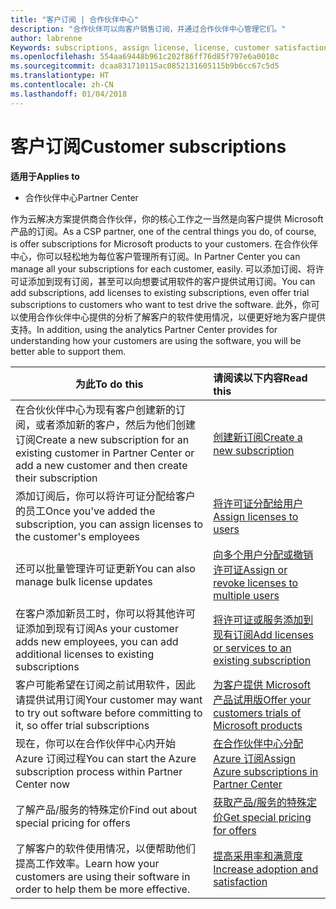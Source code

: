 ```yaml
---
title: "客户订阅 | 合作伙伴中心"
description: "合作伙伴可以向客户销售订阅，并通过合作伙伴中心管理它们。"
author: labrenne
Keywords: subscriptions, assign license, license, customer satisfaction, Azure subscriptions
ms.openlocfilehash: 554aa69448b961c202f86ff76d85f797e6a0010c
ms.sourcegitcommit: dcaa831710115ac0852131605115b9b6cc67c5d5
ms.translationtype: HT
ms.contentlocale: zh-CN
ms.lasthandoff: 01/04/2018
---
```

# <a name="customer-subscriptions"></a><span data-ttu-id="2bf55-103">客户订阅</span><span class="sxs-lookup"><span data-stu-id="2bf55-103">Customer subscriptions</span></span>

**<span data-ttu-id="2bf55-104">适用于</span><span class="sxs-lookup"><span data-stu-id="2bf55-104">Applies to</span></span>**

-  <span data-ttu-id="2bf55-105">合作伙伴中心</span><span class="sxs-lookup"><span data-stu-id="2bf55-105">Partner Center</span></span>

<span data-ttu-id="2bf55-106">作为云解决方案提供商合作伙伴，你的核心工作之一当然是向客户提供 Microsoft 产品的订阅。</span><span class="sxs-lookup"><span data-stu-id="2bf55-106">As a CSP partner, one of the central things you do, of course, is offer subscriptions for Microsoft products to your customers.</span></span> <span data-ttu-id="2bf55-107">在合作伙伴中心，你可以轻松地为每位客户管理所有订阅。</span><span class="sxs-lookup"><span data-stu-id="2bf55-107">In Partner Center you can manage all your subscriptions for each customer, easily.</span></span> <span data-ttu-id="2bf55-108">可以添加订阅、将许可证添加到现有订阅，甚至可以向想要试用软件的客户提供试用订阅。</span><span class="sxs-lookup"><span data-stu-id="2bf55-108">You can add subscriptions, add licenses to existing subscriptions, even offer trial subscriptions to customers who want to test drive the software.</span></span> <span data-ttu-id="2bf55-109">此外，你可以使用合作伙伴中心提供的分析了解客户的软件使用情况，以便更好地为客户提供支持。</span><span class="sxs-lookup"><span data-stu-id="2bf55-109">In addition, using the analytics Partner Center provides for understanding how your customers are using the software, you will be better able to support them.</span></span>

|**<span data-ttu-id="2bf55-110">为此</span><span class="sxs-lookup"><span data-stu-id="2bf55-110">To do this</span></span>**   |**<span data-ttu-id="2bf55-111">请阅读以下内容</span><span class="sxs-lookup"><span data-stu-id="2bf55-111">Read this</span></span>**   |
|----------------------|:----------------------|
|<span data-ttu-id="2bf55-112">在合伙伙伴中心为现有客户创建新的订阅，或者添加新的客户，然后为他们创建订阅</span><span class="sxs-lookup"><span data-stu-id="2bf55-112">Create a new subscription for an existing customer in Partner Center or add a new customer and then create their subscription</span></span>|[<span data-ttu-id="2bf55-113">创建新订阅</span><span class="sxs-lookup"><span data-stu-id="2bf55-113">Create a new subscription</span></span>](create-a-new-subscription.md)|
|<span data-ttu-id="2bf55-114">添加订阅后，你可以将许可证分配给客户的员工</span><span class="sxs-lookup"><span data-stu-id="2bf55-114">Once you've added the subscription, you can assign licenses to the customer's employees</span></span>  |[<span data-ttu-id="2bf55-115">将许可证分配给用户</span><span class="sxs-lookup"><span data-stu-id="2bf55-115">Assign licenses to users</span></span>](assign-licenses-to-users.md)|
|<span data-ttu-id="2bf55-116">还可以批量管理许可证更新</span><span class="sxs-lookup"><span data-stu-id="2bf55-116">You can also manage bulk license updates</span></span>   |[<span data-ttu-id="2bf55-117">向多个用户分配或撤销许可证</span><span class="sxs-lookup"><span data-stu-id="2bf55-117">Assign or revoke licenses to multiple users</span></span>](bulk-license-provisioning-for-multiple-users.md)|
|<span data-ttu-id="2bf55-118">在客户添加新员工时，你可以将其他许可证添加到现有订阅</span><span class="sxs-lookup"><span data-stu-id="2bf55-118">As your customer adds new employees, you can add additional licenses to existing subscriptions</span></span>   |[<span data-ttu-id="2bf55-119">将许可证或服务添加到现有订阅</span><span class="sxs-lookup"><span data-stu-id="2bf55-119">Add licenses or services to an existing subscription</span></span>](add-licenses-or-services-to-an-existing-subscription.md)|
|<span data-ttu-id="2bf55-120">客户可能希望在订阅之前试用软件，因此请提供试用订阅</span><span class="sxs-lookup"><span data-stu-id="2bf55-120">Your customer may want to try out software before committing to it, so offer trial subscriptions</span></span>    |[<span data-ttu-id="2bf55-121">为客户提供 Microsoft 产品试用版</span><span class="sxs-lookup"><span data-stu-id="2bf55-121">Offer your customers trials of Microsoft products</span></span>](offer-your-customers-trials-of-microsoft-products.md)|
|<span data-ttu-id="2bf55-122">现在，你可以在合作伙伴中心内开始 Azure 订阅过程</span><span class="sxs-lookup"><span data-stu-id="2bf55-122">You can start the Azure subscription process within Partner Center now</span></span>   |[<span data-ttu-id="2bf55-123">在合作伙伴中心分配 Azure 订阅</span><span class="sxs-lookup"><span data-stu-id="2bf55-123">Assign Azure subscriptions in Partner Center</span></span>](assign-azure-subscriptions.md)|
|<span data-ttu-id="2bf55-124">了解产品/服务的特殊定价</span><span class="sxs-lookup"><span data-stu-id="2bf55-124">Find out about special pricing for offers</span></span>   |[<span data-ttu-id="2bf55-125">获取产品/服务的特殊定价</span><span class="sxs-lookup"><span data-stu-id="2bf55-125">Get special pricing for offers</span></span>](get-special-pricing-for-offers.md)|
|<span data-ttu-id="2bf55-126">了解客户的软件使用情况，以便帮助他们提高工作效率。</span><span class="sxs-lookup"><span data-stu-id="2bf55-126">Learn how your customers are using their software in order to help them be more effective.</span></span>   | [<span data-ttu-id="2bf55-127">提高采用率和满意度</span><span class="sxs-lookup"><span data-stu-id="2bf55-127">Increase adoption and satisfaction</span></span>](increasing-adoption-and-satisfaction.md)   | 

































 

 



